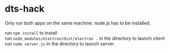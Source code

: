 # dts-hack

Only run both apps on the same machine.
node.js has to be installed.

run `npm install` to install  
run `node_modules/electron/dist/electron .` in the directory to launch client  
run `node server.js` in the directory to launch server